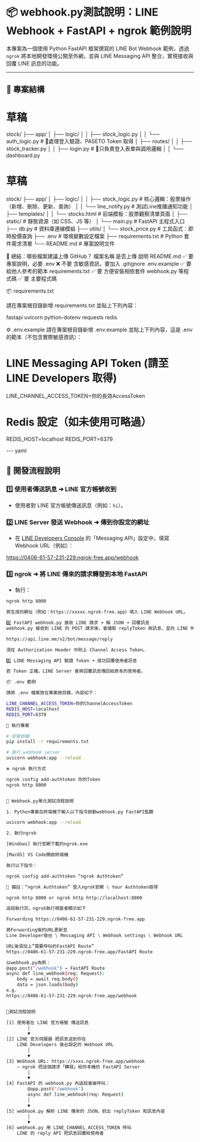 # 📦 webhook.py測試說明：LINE Webhook + FastAPI + ngrok 範例說明

本專案為一個使用 Python FastAPI 框架撰寫的 LINE Bot Webhook 範例，透過 `ngrok` 將本地開發環境公開至外網，並與 LINE Messaging API 整合，實現接收與回覆 LINE 訊息的功能。

---

## 🧱 專案結構

# 草稿
stock/
├── app/
│   ├── logic/
│   │   ├── stock_logic.py
│   │   └── auth_logic.py       # 🔸處理登入驗證、PASETO Token 取得
│   ├── routes/
│   │   ├── stock_tracker.py
│   │   ├── login.py            # 🔸只負責登入表單與調用邏輯
│   │   └── dashboard.py
# 草稿

stock/
├── app/
│   ├── logic/
│   │   ├── stock_logic.py       # 核心邏輯：股票操作（新增、刪除、更新、查詢）
│   │   └── line_notify.py       # 測試Line推播通知功能
│   ├── templates/
│   │   └── stocks.html          # 前端模板：股票觀察清單頁面
│   ├── static/                  # 靜態資源（如 CSS、JS 等）
│   └── main.py                  # FastAPI 主程式入口
├── db.py                        # 資料庫連線模組
├── utils/
│   └── stock_price.py           # 工具函式：即時股價查詢
├── .env                         # 環境變數設定檔案
├── requirements.txt             # Python 套件需求清單
└── README.md                    # 專案說明文件

📌 總結：哪些檔案建議上傳 GitHub？
檔案名稱	            是否上傳	    說明
README.md	            ✅ 要	    專案說明，必要
.env	                ❌ 不要	    含敏感資訊，要加入 .gitignore
.env.example	        ✅ 要	    給他人參考的範本
requirements.txt	    ✅ 要	    方便安裝相依套件
webhook.py 等程式碼	     ✅ 要	     主要程式碼

📦 requirements.txt

請在專案根目錄新增 requirements.txt 並貼上下列內容：

fastapi
uvicorn
python-dotenv
requests
redis

⚙️ .env.example
請在專案根目錄新增 .env.example 並貼上下列內容，這是 .env 的範本（不包含實際敏感資訊）：
# LINE Messaging API Token (請至 LINE Developers 取得)
LINE_CHANNEL_ACCESS_TOKEN=你的長效AccessToken

# Redis 設定（如未使用可略過）
REDIS_HOST=localhost
REDIS_PORT=6379

--- yaml

## 🔧 開發流程說明

### 1️⃣ 使用者傳送訊息 ➜ LINE 官方帳號收到  
- 使用者對 LINE 官方帳號傳送訊息（例如：`hi`）。

### 2️⃣ LINE Server 發送 Webhook ➜ 傳到你設定的網址  

- 在 [LINE Developers Console](https://developers.line.biz/console/) 的「Messaging API」設定中，填寫 Webhook URL（例如）：

https://0406-61-57-231-229.ngrok-free.app/webhook


### 3️⃣ ngrok ➜ 將 LINE 傳來的請求轉發到本地 FastAPI  
- 執行：
```bash
ngrok http 8000

將生成的網址（例如：https://xxxxx.ngrok-free.app）填入 LINE Webhook URL。

4️⃣ FastAPI webhook.py 接收 LINE 請求 ➜ 解 JSON ➜ 回覆訊息
webhook.py 接收到 LINE 的 POST 請求後，會讀取 replyToken 與訊息，並向 LINE Messaging API 發送回覆訊息：

https://api.line.me/v2/bot/message/reply

須在 Authorization Header 中附上 Channel Access Token。

5️⃣ LINE Messaging API 驗證 Token ➜ 成功回覆使用者訊息

若 Token 正確，LINE Server 會將回覆訊息傳回給原本的使用者。

📦 .env 範例

請將 .env 檔案放在專案根目錄，內容如下：

LINE_CHANNEL_ACCESS_TOKEN=你的ChannelAccessToken
REDIS_HOST=localhost
REDIS_PORT=6379

🚀 執行專案

# 安裝依賴
pip install -r requirements.txt

# 執行 webhook server
uvicorn webhook:app --reload

➕ ngrok 執行方式

ngrok config add-authtoken 你的Token
ngrok http 8000


🧪 Webhook.py單元測試流程說明

1. Python專案在終端機下輸入以下指令啟動webhook.py FastAPI監聽

uvicorn webhook:app --reload

2. 執行ngrok

[Windows] 執行官網下載的ngrok.exe

[MacOS] VS Code開啟終端機

執行以下指令：

ngrok config add-authtoken “ngrok Authtoken”

📝 備註：“ngrok Authtoken” 登入ngrok官網 \ Your Authtoken取得

ngrok http 8000 or ngrok http http://localhost:8000

這段執行完，ngrok執行視窗會顯示如下

Forwarding https://0406-61-57-231-229.ngrok-free.app

將Forwarding後的URL更新至
Line Developer後台 \ Messaging API \ Webhook settings \ Webhook URL

URL後須加上”需要呼叫的FastAPI Route”
https://0406-61-57-231-229.ngrok-free.app/FastAPI Route

以webhook.py為例：
@app.post("/webhook") → FastAPI Route
async def line_webhook(req: Request):
    body = await req.body()
    data = json.loads(body)
e.g. 
https://0406-61-57-231-229.ngrok-free.app/webhook


🚀測試流程說明

[1] 使用者在 LINE 官方帳號 傳送訊息
        │
        ▼
[2] LINE 官方伺服器 把訊息送到你在
    LINE Developers 後台設定的 Webhook URL
        │
        ▼
[3] Webhook URL: https://xxxx.ngrok-free.app/webhook
    ⇨ ngrok 把這個請求「轉發」給你本機的 FastAPI Server
        │
        ▼
[4] FastAPI 的 webhook.py 內這段會被呼叫：
        @app.post("/webhook")
        async def line_webhook(req: Request)
        │
        ▼
[5] webhook.py 解析 LINE 傳來的 JSON，抓出 replyToken 和訊息內容
        │
        ▼
[6] webhook.py 用 LINE_CHANNEL_ACCESS_TOKEN 呼叫
    LINE 的 reply API 把訊息回覆給使用者



